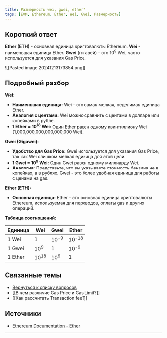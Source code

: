 ```yaml
---
title: Размерность wei, gwei, ether?
tags: [EVM, Ethereum, Ether, Wei, Gwei, Размерность]
---
```


## Короткий ответ

**Ether (ETH)** - основная единица криптовалюты Ethereum.  **Wei** - наименьшая единица Ether.  **Gwei** (гигавей) - это 10<sup>9</sup> Wei, часто используется для указания Gas Price.

![[Pasted image 20241213173854.png]]
## Подробный разбор

**Wei:**

* **Наименьшая единица:** Wei - это самая мелкая, неделимая единица Ether.
* **Аналогия с центами:**  Wei можно сравнить с центами в долларе или копейками в рубле.
* **1 Ether = 10<sup>18</sup> Wei:**  Один Ether равен одному квинтиллиону Wei (1,000,000,000,000,000,000 Wei).


**Gwei (Gigawei):**

* **Удобство для Gas Price:** Gwei используется для указания Gas Price, так как  Wei слишком мелкая единица для этой цели.
* **1 Gwei = 10<sup>9</sup> Wei:** Один Gwei равен одному миллиарду Wei.
* **Аналогия:** Представьте, что вы указываете стоимость бензина не в копейках, а в рублях.  Gwei - это более удобная единица для работы с ценами на gas.


**Ether (ETH):**

* **Основная единица:** Ether - это основная единица криптовалюты Ethereum,  используемая для переводов, оплаты gas и других операций.

**Таблица соотношений:**

| Единица | Wei        | Gwei       | Ether      |
|---------|------------|------------|------------|
| 1 Wei   | 1          | 10<sup>-9</sup> | 10<sup>-18</sup> |
| 1 Gwei  | 10<sup>9</sup> | 1          | 10<sup>-9</sup> |
| 1 Ether | 10<sup>18</sup> | 10<sup>9</sup> | 1          |

## Связанные темы

* [Вернуться к списку вопросов](4.%20Список%20вопросов.md)
* [[В чем различие Gas Price и Gas Limit?]]
* [[Как рассчитать Transaction fee?]]

## Источники

* [Ethereum Documentation - Ether](https://ethereum.org/en/developers/docs/units-and-global-variables/#ether-and-wei)


---